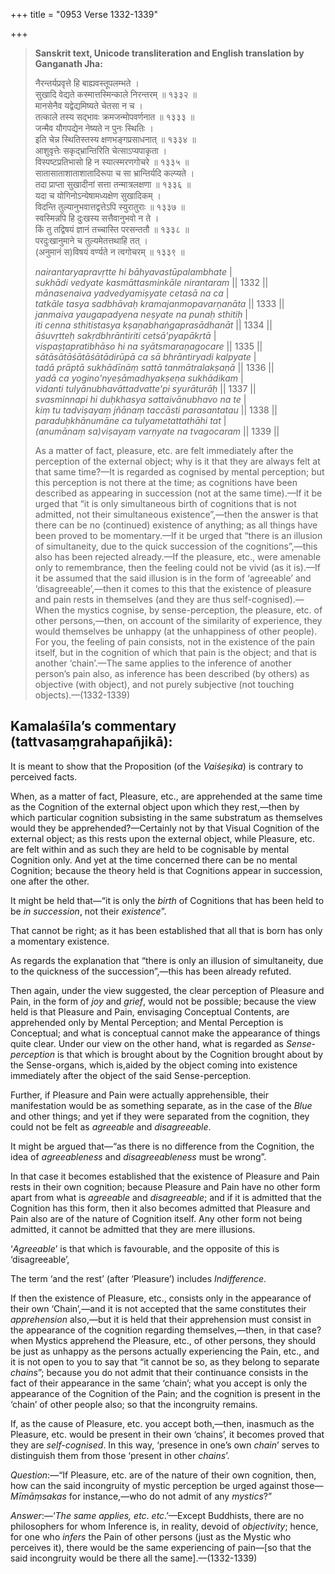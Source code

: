 +++
title = "0953 Verse 1332-1339"

+++
> **Sanskrit text, Unicode transliteration and English translation by Ganganath Jha:** 
>
> नैरन्तर्यप्रवृत्ते हि बाह्यवस्तूपलम्भते ।  
> सुखादि वेद्यते कस्मात्तस्मिन्काले निरन्तरम् ॥ १३३२ ॥  
> मानसेनैव यद्वेद्यमिष्यते चेतसा न च ।  
> तत्काले तस्य सद्भावः क्रमजन्मोपवर्णनात ॥ १३३३ ॥  
> जन्मैव यौगपद्येन नेष्यते न पुनः स्थितिः ।  
> इति चेन्न स्थितिस्तस्य क्षणभङ्गप्रसाधनात् ॥ १३३४ ॥  
> आशुवृत्तेः सकृद्भ्रान्तिरिति चेत्साऽप्यपाकृता ।  
> विस्पष्टप्रतिभासो हि न स्यात्स्मरणगोचरे ॥ १३३५ ॥  
> सातासाताशाताशातादिरूपा च सा भ्रान्तिर्यदि कल्प्यते ।  
> तदा प्राप्ता सुखादीनां सत्ता तन्मात्रलक्षणा ॥ १३३६ ॥  
> यदा च योगिनोऽन्येषामध्यक्षेण सुखादिकम् ।  
> विदन्ति तुल्यानुभवात्तद्वत्तेऽपि स्युरातुराः ॥ १३३७ ॥  
> स्वस्मिन्नपि हि दुःखस्य सत्तैवानुभवो न ते ।  
> किं तु तद्विषयं ज्ञानं तच्चास्ति परसन्ततौ ॥ १३३८ ॥  
> परदुःखानुमाने च तुल्यमेतत्तथाहि तत् ।  
> (अनुमानं स)विषयं वर्ण्यते न त्वगोचरम् ॥ १३३९ ॥ 
>
> *nairantaryapravṛtte hi bāhyavastūpalambhate* \|  
> *sukhādi vedyate kasmāttasminkāle nirantaram* \|\| 1332 \|\|  
> *mānasenaiva yadvedyamiṣyate cetasā na ca* \|  
> *tatkāle tasya sadbhāvaḥ kramajanmopavarṇanāta* \|\| 1333 \|\|  
> *janmaiva yaugapadyena neṣyate na punaḥ sthitiḥ* \|  
> *iti cenna sthitistasya kṣaṇabhaṅgaprasādhanāt* \|\| 1334 \|\|  
> *āśuvṛtteḥ sakṛdbhrāntiriti cetsā'pyapākṛtā* \|  
> *vispaṣṭapratibhāso hi na syātsmaraṇagocare* \|\| 1335 \|\|  
> *sātāsātāśātāśātādirūpā ca sā bhrāntiryadi kalpyate* \|  
> *tadā prāptā sukhādīnāṃ sattā tanmātralakṣaṇā* \|\| 1336 \|\|  
> *yadā ca yogino'nyeṣāmadhyakṣeṇa sukhādikam* \|  
> *vidanti tulyānubhavāttadvatte'pi syurāturāḥ* \|\| 1337 \|\|  
> *svasminnapi hi duḥkhasya sattaivānubhavo na te* \|  
> *kiṃ tu tadviṣayaṃ jñānaṃ taccāsti parasantatau* \|\| 1338 \|\|  
> *paraduḥkhānumāne ca tulyametattathāhi tat* \|  
> *(anumānaṃ sa)viṣayaṃ varṇyate na tvagocaram* \|\| 1339 \|\| 
>
> As a matter of fact, pleasure, etc. are felt immediately after the perception of the external object; why is it that they are always felt at that same time?—It is regarded as cognised by mental perception; but this perception is not there at the time; as cognitions have been described as appearing in succession (not at the same time).—If it be urged that “it is only simultaneous birth of cognitions that is not admitted, not their simultaneous existence”,—then the answer is that there can be no (continued) existence of anything; as all things have been proved to be momentary.—If it be urged that “there is an illusion of simultaneity, due to the quick succession of the cognitions”,—this also has been rejected already.—If the pleasure, etc., were amenable only to remembrance, then the feeling could not be vivid (as it is).—If it be assumed that the said illusion is in the form of ‘agreeable’ and ‘disagreeable’,—then it comes to this that the existence of pleasure and pain rests in themselves (and they are thus self-cognised).—When the mystics cognise, by sense-perception, the pleasure, etc. of other persons,—then, on account of the similarity of experience, they would themselves be unhappy (at the unhappiness of other people). For you, the feeling of pain consists, not in the existence of the pain itself, but in the cognition of which that pain is the object; and that is another ‘chain’.—The same applies to the inference of another person’s pain also, as inference has been described (by others) as objective (with object), and not purely subjective (not touching objects).—(1332-1339)



## Kamalaśīla’s commentary (tattvasaṃgrahapañjikā):

It is meant to show that the Proposition (of the *Vaiśeṣika*) is contrary to perceived facts.

When, as a matter of fact, Pleasure, etc., are apprehended at the same time as the Cognition of the external object upon which they rest,—then by which particular cognition subsisting in the same substratum as themselves would they be apprehended?—Certainly not by that Visual Cognition of the external object; as this rests upon the external object, while Pleasure, etc. are felt within and as such they are held to be cognisable by mental Cognition only. And yet at the time concerned there can be no mental Cognition; because the theory held is that Cognitions appear in succession, one after the other.

It might be held that—“it is only the *birth* of Cognitions that has been held to be *in succession*, not their *existence*”.

That cannot be right; as it has been established that all that is born has only a momentary existence.

As regards the explanation that “there is only an illusion of simultaneity, due to the quickness of the succession”,—this has been already refuted.

Then again, under the view suggested, the clear perception of Pleasure and Pain, in the form of *joy* and *grief*, would not be possible; because the view held is that Pleasure and Pain, envisaging Conceptual Contents, are apprehended only by Mental Perception; and Mental Perception is Conceptual; and what is conceptual cannot make the appearance of things quite clear. Under our view on the other hand, what is regarded as *Sense-perception* is that which is brought about by the Cognition brought about by the Sense-organs, which is,aided by the object coming into existence immediately after the object of the said Sense-perception.

Further, if Pleasure and Pain were actually apprehensible, their manifestation would be as something separate, as in the case of the *Blue* and other things; and yet if they were separated from the cognition, they could not be felt as *agreeable* and *disagreeable*.

It might be argued that—“as there is no difference from the Cognition, the idea of *agreeableness* and *disagreeableness* must be wrong”.

In that case it becomes established that the existence of Pleasure and Pain rests in their own cognition; because Pleasure and Pain have no other form apart from what is *agreeable* and *disagreeable*; and if it is admitted that the Cognition has this form, then it also becomes admitted that Pleasure and Pain also are of the nature of Cognition itself. Any other form not being admitted, it cannot be admitted that they are mere illusions.

‘*Agreeable*’ is that which is favourable, and the opposite of this is ‘disagreeable’,

The term ‘and the rest’ (after ‘Pleasure’) includes *Indifference*.

If then the existence of Pleasure, etc., consists only in the appearance of their own ‘Chain’,—and it is not accepted that the same constitutes their *apprehension* also,—but it is held that their apprehension must consist in the appearance of the cognition regarding themselves,—then, in that case? when Mystics apprehend the Pleasure, etc., of other persons, they should be just as unhappy as the persons actually experiencing the Pain, etc., and it is not open to you to say that “it cannot be so, as they belong to separate *chains*”; because you do not admit that their continuance consists in the fact of their appearance in the same ‘chain’; what you accept is only the appearance of the Cognition of the Pain; and the cognition is present in the ‘chain’ of other people also; so that the incongruity remains.

If, as the cause of Pleasure, etc. you accept both,—then, inasmuch as the Pleasure, etc. would be present in their own ‘chains’, it becomes proved that they are *self-cognised*. In this way, ‘presence in one’s own *chain*’ serves to distinguish them from those ‘present in other *chains*’.

*Question*:—“If Pleasure, etc. are of the nature of their own cognition, then, how can the said incongruity of mystic perception be urged against those—*Mīmāṃsakas* for instance,—who do not admit of any *mystics*?”

*Answer*:—‘*The same applies, etc*. *etc*.’—Except Buddhists, there are no philosophers for whom Inference is, in reality, devoid of *objectivity*; hence, for one who *infers* the Pain of other persons (just as the Mystic who perceives it), there would be the same experiencing of pain—[so that the said incongruity would be there all the same].—(1332-1339)


